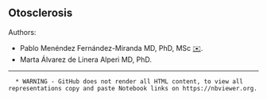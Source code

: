 Otosclerosis
------------

Authors:
* Pablo Menéndez Fernández-Miranda MD, PhD, MSc [✉️](mailto:pablomenendezfernandezmiranda@gmail.com).
* Marta Álvarez de Linera Alperi MD, PhD.

--------------




      * WARNING - GitHub does not render all HTML content, to view all representations copy and paste Notebook links on https://nbviewer.org.
